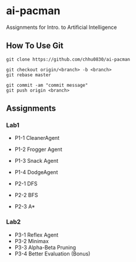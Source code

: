 # ai-pacman
Assignments for Intro. to Artificial Intelligence

## How To Use Git
    git clone https://github.com/chhu0830/ai-pacman

    git checkout origin/<branch> -b <branch>
    git rebase master

    git commit -am "commit message"
    git push origin <branch>

## Assignments
### Lab1
- P1-1 CleanerAgent
- P1-2 Frogger Agent
- P1-3 Snack Agent
- P1-4 DodgeAgent

- P2-1 DFS
- P2-2 BFS
- P2-3 A\*

### Lab2
- P3-1 Reflex Agent
- P3-2 Minimax
- P3-3 Alpha-Beta Pruning
- P3-4 Better Evaluation (Bonus)
